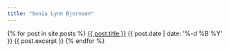 ```yaml
---
title: "Sonia Lynn Bjornsen"
---
```


{% for post in site.posts %}
  <a href="{{ site.url }}{{ post.url }}">{{ post.title }}</a>
  <time datetime="{{ post.date | date: '%Y-%m-%d' }}">{{ post.date | date: '%-d %B %Y' }}</time>
  {{ post.excerpt }}
{% endfor %}
